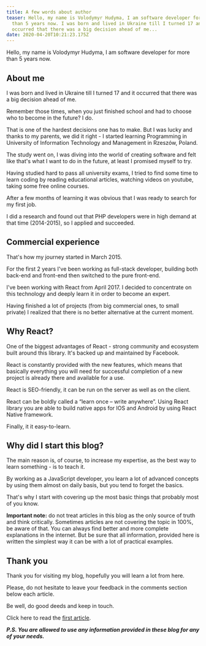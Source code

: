 ```yaml
---
title: A few words about author
teaser: Hello, my name is Volodymyr Hudyma, I am software developer for more
  than 5 years now. I was born and lived in Ukraine till I turned 17 and it
  occurred that there was a big decision ahead of me...
date: 2020-04-20T10:21:23.175Z
---
```

Hello, my name is Volodymyr Hudyma, I am software developer for more than 5 years now. 

## About me

I was born and lived in Ukraine till I turned 17 and it occurred that there was a big decision ahead of me.

Remember those times, when you just finished school and had to choose who to become in the future? I do. 

That is one of the hardest decisions one has to make. But I was lucky and thanks to my parents, we did it right - I started learning Programming in University of Information Technology and Management in Rzeszów, Poland.

The study went on, I was diving into the world of creating software and felt like that's what I want to do in the future, at least I promised myself to try.

Having studied hard to pass all university exams, I tried to find some time to learn coding by reading educational articles, watching videos on youtube, taking some free online courses.

After a few months of learning it was obvious that I was ready to search for my first job.

I did a research and found out that PHP developers were in high demand at that time (2014-2015), so I applied and succeeded.

## Commercial experience

That's how my journey started in March 2015.

For the first 2 years I've been working as full-stack developer, building both back-end and front-end then switched to the pure front-end.

I've been working with React from April 2017. I decided to concentrate on this technology and deeply learn it in order to become an expert. 

Having finished a lot of projects (from big commercial ones, to small private) I realized that there is no better alternative at the current moment.

## Why React?

One of the biggest advantages of React - strong community and ecosystem built around this library. It's backed up and maintained by Facebook.

React is constantly provided with the new features, which means that basically everything you will need for successful completion of a new project is already there and available for a use.

React is SEO-friendly, it can be run on the server as well as on the client.

React can be boldly called a “learn once – write anywhere”. Using React library you are able to build native apps for IOS and Android by using React Native framework.

Finally, it it easy-to-learn.

## Why did I start this blog?

The main reason is, of course, to increase my expertise, as the best way to learn something - is to teach it.

By working as a JavaScript developer, you learn a lot of advanced concepts by using them almost on daily basis, but you tend to forget the basics.

That's why I start with covering up the most basic things that probably most of you know.

**Important note:** do not treat articles in this blog as the only source of truth and think critically. Sometimes articles are not covering the topic in 100%, be aware of that. You can always find better and more complete explanations in the internet. But be sure that all information, provided here is written the simplest way it can be with a lot of practical examples.

## Thank you

Thank you for visiting my blog, hopefully you will learn a lot from here.

Please, do not hesitate to leave your feedback in the comments section below each article.

Be well, do good deeds and keep in touch.

Click here to read the [first article](/2020-04-26-javascript-mastering-weird-parts/).

***P.S. You are allowed to use any information provided in these blog for any of your needs.***